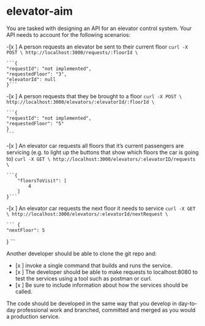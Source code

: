 # elevator-aim

You are tasked with designing an API for an elevator control system. Your API needs to account for the following scenarios:

-[x ] A person requests an elevator be sent to their current floor
    `curl -X POST \
    http://localhost:3000/requests/:floorId \`

    ```{
    "requestId": "not implemented",
    "requestedFloor": "3",
    "elevatorId": null
    }```

-[x ] A person requests that they be brought to a floor
    `curl -X POST \
    http://localhost:3000/elevators/:elevatorId/:floorId \`

    ```{
    "requestId": "not implemented",
    "requestedFloor": "5"
    }
    ```


-[x ] An elevator car requests all floors that it’s current passengers are servicing (e.g. to light up the buttons that show which floors the car is going to)
    `curl -X GET \
    http://localhost:3000/elevators/:elevatorID/requests \`

     

    ```{
        "floorsToVisit": [
            4
        ]
    }```

-[x ] An elevator car requests the next floor it needs to service
    `curl -X GET \
    http://localhost:3000/elevators/:elevatorId/nextRequest \`

    ``` {
    "nextFloor": 5
}
    ```



Another developer should be able to clone the git repo and:
- [x ] invoke a single command that builds and runs the service. 
- [x ] The developer should be able to make requests to localhost:8080 to test the services using a tool such as postman or curl. 
- [x ] Be sure to include information about how the services should be called.



The code should be developed in the same way that you develop in day-to-day professional work and branched, committed and merged as you would a production service.

